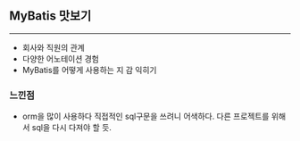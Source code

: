 <h2>MyBatis 맛보기</h2>
<hr/>

- 회사와 직원의 관계
- 다양한 어노테이션 경험
- MyBatis를 어떻게 사용하는 지 감 익히기

### 느낀점

- orm을 많이 사용하다 직접적인 sql구문을 쓰려니 어색하다. 다른 프로젝트를 위해서 sql을 다시 다져야 할 듯.
